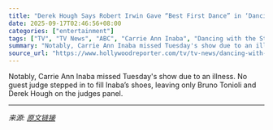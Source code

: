 ```yaml
---
title: "Derek Hough Says Robert Irwin Gave “Best First Dance” in ‘Dancing with the Stars’  History During Season 34 Premiere"
date: 2025-09-17T02:46:56+08:00
categories: ["entertainment"]
tags: ["TV", "TV News", "ABC", "Carrie Ann Inaba", "Dancing with the Stars", "Derek Hough"]
summary: "Notably, Carrie Ann Inaba missed Tuesday's show due to an illness. No guest judge stepped in to fill Inaba’s shoes, leaving only Bruno Tonioli and Derek Hough on the judges panel."
source_url: "https://www.hollywoodreporter.com/tv/tv-news/dancing-with-the-stars-season-34-premiere-scores-1236373066/"
---
```


Notably, Carrie Ann Inaba missed Tuesday's show due to an illness. No guest judge stepped in to fill Inaba’s shoes, leaving only Bruno Tonioli and Derek Hough on the judges panel.

---

*来源: [原文链接](https://www.hollywoodreporter.com/tv/tv-news/dancing-with-the-stars-season-34-premiere-scores-1236373066/)*
